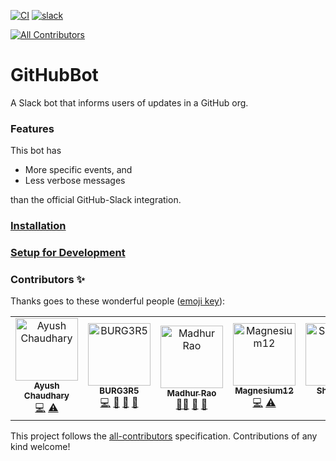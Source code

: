 [![CI](https://img.shields.io/github/workflow/status/BURG3R5/github-slack-bot/CI?style=flat-square)](https://github.com/BURG3R5/github-slack-bot/actions/workflows/ci.yml)
[![slack](https://img.shields.io/badge/slack-github--slack--bot-lightgrey?logo=slack&style=flat-square)](https://join.slack.com/t/github-slack-bot/shared_invite/zt-1ebtvtdfr-3bPrsDDBnL95hW1pIjivbw)
<!-- ALL-CONTRIBUTORS-BADGE:START - Do not remove or modify this section -->
[![All Contributors](https://img.shields.io/badge/all_contributors-6-orange.svg?style=flat-square)](#contributors)
<!-- ALL-CONTRIBUTORS-BADGE:END -->

# GitHubBot

A Slack bot that informs users of updates in a GitHub org.

### Features

This bot has

- More specific events, and
- Less verbose messages

than the official GitHub-Slack integration.

### [Installation](https://github.com/BURG3R5/github-slack-bot/wiki/Installation)

### [Setup for Development](https://github.com/BURG3R5/github-slack-bot/wiki/Setup-for-Development)

### Contributors ✨

Thanks goes to these wonderful people ([emoji key](https://allcontributors.org/docs/en/emoji-key)):

<!-- ALL-CONTRIBUTORS-LIST:START - Do not remove or modify this section -->
<!-- prettier-ignore-start -->
<!-- markdownlint-disable -->
<table>
  <tbody>
    <tr>
      <td align="center"><a href="https://github.com/Ayush0Chaudhary"><img src="https://avatars.githubusercontent.com/u/95746190?v=4?s=100" width="100px;" alt="Ayush Chaudhary"/><br /><sub><b>Ayush Chaudhary</b></sub></a><br /><a href="https://github.com/BURG3R5/github-slack-bot/commits?author=Ayush0Chaudhary" title="Code">💻</a> <a href="https://github.com/BURG3R5/github-slack-bot/commits?author=Ayush0Chaudhary" title="Tests">⚠️</a></td>
      <td align="center"><a href="https://github.com/BURG3R5"><img src="https://avatars.githubusercontent.com/u/77491630?v=4?s=100" width="100px;" alt="BURG3R5"/><br /><sub><b>BURG3R5</b></sub></a><br /><a href="https://github.com/BURG3R5/github-slack-bot/commits?author=BURG3R5" title="Code">💻</a> <a href="#maintenance-BURG3R5" title="Maintenance">🚧</a> <a href="https://github.com/BURG3R5/github-slack-bot/pulls?q=is%3Apr+reviewed-by%3ABURG3R5" title="Reviewed Pull Requests">👀</a> <a href="#projectManagement-BURG3R5" title="Project Management">📆</a></td>
      <td align="center"><a href="https://github.com/Sickaada"><img src="https://avatars.githubusercontent.com/u/61564567?v=4?s=100" width="100px;" alt="Madhur Rao"/><br /><sub><b>Madhur Rao</b></sub></a><br /><a href="#mentoring-Sickaada" title="Mentoring">🧑‍🏫</a> <a href="https://github.com/BURG3R5/github-slack-bot/pulls?q=is%3Apr+reviewed-by%3ASickaada" title="Reviewed Pull Requests">👀</a> <a href="#projectManagement-Sickaada" title="Project Management">📆</a></td>
      <td align="center"><a href="https://github.com/Magnesium12"><img src="https://avatars.githubusercontent.com/u/99383854?v=4?s=100" width="100px;" alt="Magnesium12"/><br /><sub><b>Magnesium12</b></sub></a><br /><a href="https://github.com/BURG3R5/github-slack-bot/commits?author=Magnesium12" title="Code">💻</a> <a href="https://github.com/BURG3R5/github-slack-bot/commits?author=Magnesium12" title="Tests">⚠️</a></td>
      <td align="center"><a href="https://github.com/shashank-k-y"><img src="https://avatars.githubusercontent.com/u/74789167?v=4?s=100" width="100px;" alt="Shashank"/><br /><sub><b>Shashank</b></sub></a><br /><a href="https://github.com/BURG3R5/github-slack-bot/commits?author=shashank-k-y" title="Code">💻</a></td>
      <td align="center"><a href="https://github.com/srinjoyghosh-bot"><img src="https://avatars.githubusercontent.com/u/76196327?v=4?s=100" width="100px;" alt="srinjoyghosh-bot"/><br /><sub><b>srinjoyghosh-bot</b></sub></a><br /><a href="https://github.com/BURG3R5/github-slack-bot/commits?author=srinjoyghosh-bot" title="Code">💻</a></td>
    </tr>
  </tbody>
  <tfoot>

  </tfoot>
</table>

<!-- markdownlint-restore -->
<!-- prettier-ignore-end -->

<!-- ALL-CONTRIBUTORS-LIST:END -->

This project follows the [all-contributors](https://github.com/all-contributors/all-contributors) specification. Contributions of any kind welcome!
